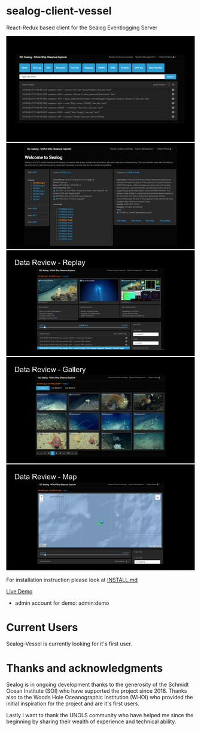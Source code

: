 # sealog-client-vessel
React-Redux based client for the Sealog Eventlogging Server

![Screenshot 0](/docs/sealog-framecapture-0.jpg)
![Screenshot 1](/docs/sealog-framecapture-1.jpg)
![Screenshot 2](/docs/sealog-framecapture-2.jpg)
![Screenshot 3](/docs/sealog-framecapture-3.jpg)
![Screenshot 4](/docs/sealog-framecapture-4.jpg)

For installation instruction please look at [INSTALL.md](./INSTALL.md)

[Live Demo](https://sealog-vessel.oceandatatools.org)

- admin account for demo: admin:demo

# Current Users
Sealog-Vessel is currently looking for it's first user.

# Thanks and acknowledgments
Sealog is in ongoing development thanks to the generosity of the Schmidt Ocean Institute (SOI) who have supported the project since 2018. Thanks also to the Woods Hole Oceanographic Institution (WHOI) who provided the initial inspiration for the project and are it's first users.

Lastly I want to thank the UNOLS community who have helped me since the beginning by sharing their wealth of experience and technical ability.
